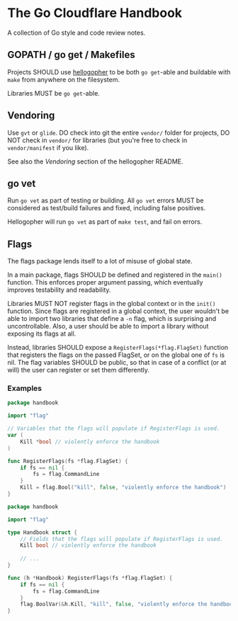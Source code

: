 # The Go Cloudflare Handbook

A collection of Go style and code review notes.

## GOPATH / go get / Makefiles

Projects SHOULD use [hellogopher](https://gist.github.com/FiloSottile/7e0cceb56d4c96ade45ca3deab2ae444) to be both `go get`-able and buildable with `make` from anywhere on the filesystem.

Libraries MUST be `go get`-able.

## Vendoring

Use `gvt` or `glide`. DO check into git the entire `vendor/` folder for projects, DO NOT check in `vendor/` for libraries (but you're free to check in `vendor/manifest` if you like).

See also the *Vendoring* section of the hellogopher README.

## go vet

Run `go vet` as part of testing or building. All `go vet` errors MUST be considered as test/build failures and fixed, including false positives.

Hellogopher will run `go vet` as part of `make test`, and fail on errors.

## Flags

The flags package lends itself to a lot of misuse of global state.

In a main package, flags SHOULD be defined and registered in the `main()` function. This enforces proper argument passing, which eventually improves testability and readability.

Libraries MUST NOT register flags in the global context or in the `init()` function. Since flags are registered in a global context, the user wouldn't be able to import two libraries that define a `-n` flag, which is surprising and uncontrollable. Also, a user should be able to import a library without exposing its flags at all.

Instead, libraries SHOULD expose a `RegisterFlags(*flag.FlagSet)` function that registers the flags on the passed FlagSet, or on the global one of `fs` is nil. The flag variables SHOULD be public, so that in case of a conflict (or at will) the user can register or set them differently.

### Examples

```go
package handbook

import "flag"

// Variables that the flags will populate if RegisterFlags is used.
var (
    Kill *bool // violently enforce the handbook
)

func RegisterFlags(fs *flag.FlagSet) {
    if fs == nil {
        fs = flag.CommandLine
    }
    Kill = flag.Bool("kill", false, "violently enforce the handbook")
}
```

```go
package handbook

import "flag"

type Handbook struct {
    // Fields that the flags will populate if RegisterFlags is used.
    Kill bool // violently enforce the handbook
    
    // ...
}

func (h *Handbook) RegisterFlags(fs *flag.FlagSet) {
    if fs == nil {
        fs = flag.CommandLine
    }
    flag.BoolVar(&h.Kill, "kill", false, "violently enforce the handbook")
}
```
